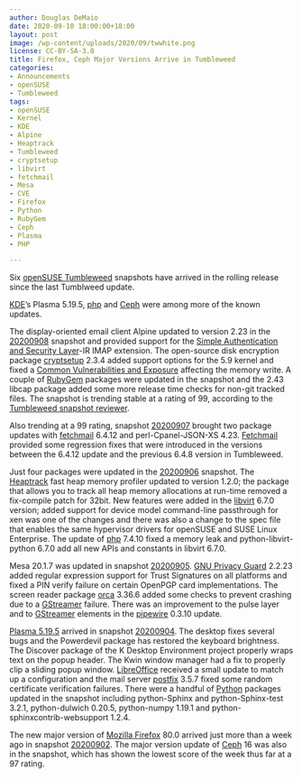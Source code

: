 ```yaml
---
author: Douglas DeMaio
date: 2020-09-10 18:00:00+18:00
layout: post
image: /wp-content/uploads/2020/09/twwhite.png
license: CC-BY-SA-3.0
title: Firefox, Ceph Major Versions Arrive in Tumbleweed 
categories:
- Announcements
- openSUSE
- Tumbleweed
tags:
- openSUSE
- Kernel
- KDE
- Alpine
- Heaptrack
- Tumbleweed
- cryptsetup
- libvirt
- fetchmail
- Mesa
- CVE
- Firefox
- Python
- RubyGem
- Ceph 
- Plasma
- PHP

---
```


Six [openSUSE Tumbleweed](https://software.opensuse.org/distributions/tumbleweed) snapshots have arrived in the rolling release since the last Tumblweed update.

[KDE](https://kde.org)’s Plasma 5.19.5, [php](https://www.php.net/) and [Ceph](https://ceph.io/) were among more of the known updates.

The display-oriented email client Alpine updated to version 2.23 in the [20200908](https://lists.opensuse.org/opensuse-factory/2020-09/msg00095.html) snapshot and provided support for the [Simple Authentication and Security Layer](https://en.wikipedia.org/wiki/Simple_Authentication_and_Security_Layer)-IR IMAP extension. The open-source disk encryption package [cryptsetup](https://gitlab.com/cryptsetup/cryptsetup/) 2.3.4 added support options for the 5.9 kernel and fixed a  [Common Vulnerabilities and Exposure](https://en.wikipedia.org/wiki/Common_Vulnerabilities_and_Exposures) affecting the memory write. A couple of [RubyGem](https://rubygems.org/) packages were updated in the snapshot and the 2.43 libcap package added some more release time checks for non-git tracked files. The snapshot is trending stable at a rating of 99, according to the [Tumbleweed snapshot reviewer](https://review.tumbleweed.boombatower.com/). 

Also trending at a 99 rating, snapshot [20200907](https://lists.opensuse.org/opensuse-factory/2020-09/msg00084.html) brought two package updates with [fetchmail](https://www.fetchmail.info/) 6.4.12 and perl-Cpanel-JSON-XS 4.23. [Fetchmail](https://www.fetchmail.info/) provided some regression fixes that were introduced in the versions between the 6.4.12 update and the previous 6.4.8 version  in Tumbleweed.

Just four packages were updated in the [20200906](https://lists.opensuse.org/opensuse-factory/2020-09/msg00078.html) snapshot. The [Heaptrack](https://github.com/KDE/heaptrack) fast heap memory profiler updated to version 1.2.0; the package that allows you to track all heap memory allocations at run-time removed a fix-compile patch for 32bit. New features were added in the [libvirt](https://libvirt.org/) 6.7.0 version; added support for device model command-line passthrough for xen was one of the changes and there was also a change to the spec file that enables the same hypervisor drivers for openSUSE and SUSE Linux Enterprise. The update of [php](https://www.php.net/) 7.4.10 fixed a memory leak and python-libvirt-python 6.7.0 add all new APIs and constants in libvirt 6.7.0.

Mesa 20.1.7 was updated in snapshot [20200905](https://lists.opensuse.org/opensuse-factory/2020-09/msg00069.html). [GNU Privacy Guard](https://gnupg.org/) 2.2.23 added regular expression support for Trust Signatures on all platforms and fixed a PIN verify failure on certain OpenPGP card implementations. The screen reader package [orca](https://gitlab.gnome.org/GNOME/orca) 3.36.6 added some checks to prevent crashing due to a [GStreamer](https://gstreamer.freedesktop.org/) failure. There was an improvement to the pulse layer and to [GStreamer](https://gstreamer.freedesktop.org/) elements in the [pipewire](https://guix.gnu.org/packages/pipewire-0.3.10/)  0.3.10 update.

[Plasma 5.19.5](https://kde.org/announcements/plasma-5.19.5) arrived in snapshot [20200904](https://lists.opensuse.org/opensuse-factory/2020-09/msg00065.html). The desktop fixes several bugs and the Powerdevil package has restored the keyboard brightness. The Discover package of the K Desktop Environment project properly wraps text on the popup header. The Kwin window manager had a fix to properly clip a sliding popup window. [LibreOffice](https://www.libreoffice.org/) received a small update to match up a configuration and the mail server [postfix](http://www.postfix.org/) 3.5.7 fixed some random certificate verification failures. There were a handful of [Python](https://www.python.org/) packages updated in the snapshot including python-Sphinx and python-Sphinx-test 3.2.1, python-dulwich 0.20.5, python-numpy 1.19.1 and
python-sphinxcontrib-websupport 1.2.4. 

The new major version of [Mozilla Firefox](https://www.mozilla.org/en-US/firefox/new/) 80.0 arrived just more than a week ago in snapshot [20200902](https://lists.opensuse.org/opensuse-factory/2020-09/msg00056.html). The major version update of [Ceph](https://ceph.io/) 16 was also in the snapshot, which has shown the lowest score of the week thus far at a 97 rating.

